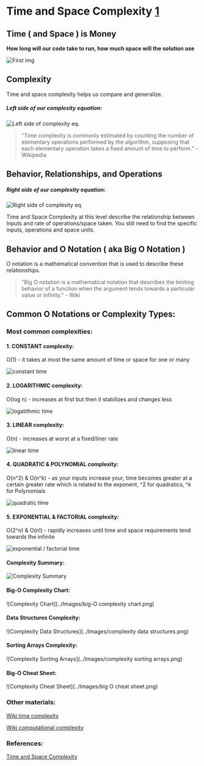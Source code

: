 # Time and Space Complexity [1](https://levelup.gitconnected.com/time-and-space-complexity-725dcba31902)

## Time ( and Space ) is Money

__How long will our code take to run, how much space will the solution use__

![First img](../Images/bigO_01.png)

## Complexity

Time and space complexity helps us compare and generalize.

##### Left side of our complexity equation:

![Left side of complexity eq.](../Images/bigO_02.png)
 
> "Time complexity is commonly estimated by counting the number of elementary 
operations performed by the algorithm, supposing that each elementary 
operation takes a fixed amount of time to perform." - Wikipedia

## Behavior, Relationships, and Operations

##### Right side of our complexity equation:

![Right side of complexity eq.](../Images/bigO_03.png)

Time and Space Complexity at this level describe the relationship between 
Inputs and rate of operations/space taken. You still need to find the specific 
inputs, operations and space units.

## Behavior and O Notation ( aka Big O Notation )

O notation is a mathematical convention that is used to describe these 
relationships.

> "Big O notation is a mathematical notation that describes the limiting 
behavior of a function when the argument tends towards a particular value or 
infinity." - Wiki

## Common O Notations or Complexity Types:

### Most common complexities:

#### 1. CONSTANT complexity:
O(1) - it takes at most the same amount of time or space for one or many

![constant time](../Images/bigO_06.png)

#### 2. LOGARITHMIC complexity:
O(log n) - increases at first but then it stabilizes and changes less

![logatithmic time](../Images/bigO_05.png)

#### 3. LINEAR complexity:
O(n) - increases at worst at a fixed/liner rate

![linear time](../Images/bigO_07.png)

#### 4. QUADRATIC & POLYNOMIAL complexity:
O(n^2) & O(n^k) - as your inputs increase your, time becomes greater at a 
certain greater rate which is related to the exponent, ^2 for quadratics, 
^k for Polynomials

![quadratic time](../Images/bigO_08.png)

#### 5. EXPONENTIAL & FACTORIAL complexity:
O(2^n) & O(n!) - rapidly increases until time and space requirements tend 
towards the infinite

![exponential / factorial time](../Images/bigO_09.png)

#### Complexity Summary:

![Complexity Summary](../Images/bigO_10.png)

#### Big-O Complexity Chart:

![Complexity Chart](../Images/big-O complexity chart.png)


#### Data Structures Complexity:

![Complexity Data Structures](../Images/complexity data structures.png)

#### Sorting Arrays Complexity:

![Complexity Sorting Arrays](../Images/complexity sorting arrays.png)

#### Big-O Cheat Sheet:

![Complexity Cheat Sheet](../Images/big O cheat sheet.png)



### Other materials:
[Wiki time complexity](https://en.wikipedia.org/wiki/Time_complexity)

[Wiki computational complexity](https://en.wikipedia.org/wiki/Computational_complexity_of_mathematical_operations)



### References:
[Time and Space Complexity](https://levelup.gitconnected.com/time-and-space-complexity-725dcba31902) 


